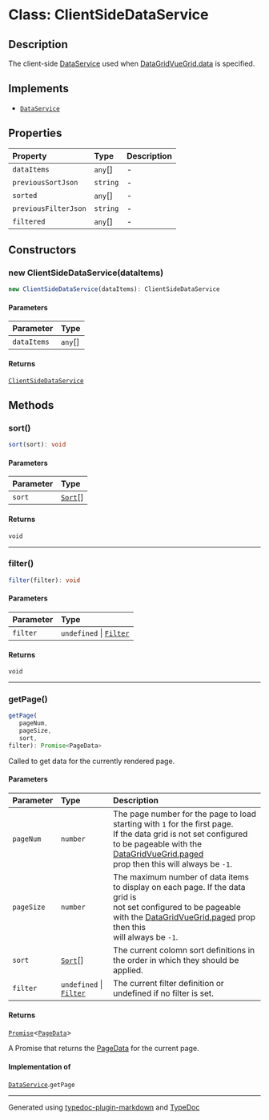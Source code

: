 # Class: ClientSideDataService

## Description

The client-side [DataService](../interfaces/DataService.md) used when [DataGridVueGrid.data](../DataGridVueGrid/README.md) is specified.

## Implements

- [`DataService`](../interfaces/DataService.md)

## Properties

| Property | Type | Description |
| :------ | :------ | :------ |
| `dataItems` | `any`[] | - |
| `previousSortJson` | `string` | - |
| `sorted` | `any`[] | - |
| `previousFilterJson` | `string` | - |
| `filtered` | `any`[] | - |

## Constructors

### new ClientSideDataService(dataItems)

```ts
new ClientSideDataService(dataItems): ClientSideDataService
```

#### Parameters

| Parameter | Type |
| :------ | :------ |
| `dataItems` | `any`[] |

#### Returns

[`ClientSideDataService`](ClientSideDataService.md)

## Methods

### sort()

```ts
sort(sort): void
```

#### Parameters

| Parameter | Type |
| :------ | :------ |
| `sort` | [`Sort`](../interfaces/Sort.md)[] |

#### Returns

`void`

***

### filter()

```ts
filter(filter): void
```

#### Parameters

| Parameter | Type |
| :------ | :------ |
| `filter` | `undefined` \| [`Filter`](../interfaces/Filter.md) |

#### Returns

`void`

***

### getPage()

```ts
getPage(
   pageNum, 
   pageSize, 
   sort, 
filter): Promise<PageData>
```

Called to get data for the currently rendered page.

#### Parameters

| Parameter | Type | Description |
| :------ | :------ | :------ |
| `pageNum` | `number` | The page number for the page to load starting with `1` for the first page.<br />If the data grid is not set configured to be pageable with the [DataGridVueGrid.paged](../DataGridVueGrid/README.md)<br />prop then this will always be `-1`. |
| `pageSize` | `number` | The maximum number of data items to display on each page. If the data grid is<br />not set configured to be pageable with the [DataGridVueGrid.paged](../DataGridVueGrid/README.md) prop then this<br />will always be `-1`. |
| `sort` | [`Sort`](../interfaces/Sort.md)[] | The current colomn sort definitions in the order in which they should be applied. |
| `filter` | `undefined` \| [`Filter`](../interfaces/Filter.md) | The current filter definition or undefined if no filter is set. |

#### Returns

[`Promise`]( https://developer.mozilla.org/en-US/docs/Web/JavaScript/Reference/Global_Objects/Promise )\<[`PageData`](../interfaces/PageData.md)\>

A Promise that returns the [PageData](../interfaces/PageData.md) for the current page.

#### Implementation of

[`DataService`](../interfaces/DataService.md).`getPage`

***

Generated using [typedoc-plugin-markdown](https://www.npmjs.com/package/typedoc-plugin-markdown) and [TypeDoc](https://typedoc.org/)
